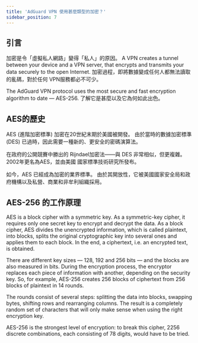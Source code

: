 ```yaml
---
title: 'AdGuard VPN 使用甚麼類型的加密？'
sidebar_position: 7
---
```


## 引言

加密是令「虛擬私人網路」變得「私人」的原因。 A VPN creates a tunnel between your device and a VPN server, that encrypts and transmits your data securely to the open Internet. 加密過程，即將數據變成任何人都無法讀取的亂碼，對於任何 VPN服務都必不可少。

The AdGuard VPN protocol uses the most secure and fast encryption algorithm to date — AES-256. 了解它是甚麼以及它為何如此出色。

## AES的歷史

AES (進階加密標準) 加密在20世紀末期於美國被開發。 由於當時的數據加密標準 (DES) 已過時，因此需要一種新的、更安全的密碼演算法。

在政府的公開競賽中勝出的 Rijndael加密法——與 DES 非常相似，但更複雜。 2002年更名為AES，並由美國 國家標準技術研究所發布。

如今，AES 已經成為加密的業界標準。 由於其開放性，它被美國國家安全局和政府機構以及私營、商業和非牟利組織採用。

## AES-256 的工作原理

AES is a block cipher with a symmetric key. As a symmetric-key cipher, it requires only one secret key to encrypt and decrypt the data. As a block cipher, AES divides the unencrypted information, which is called plaintext, into blocks, splits the original cryptographic key into several ones and applies them to each block. In the end, a ciphertext, i.e. an encrypted text, is obtained.

There are different key sizes — 128, 192 and 256 bits — and the blocks are also measured in bits. During the encryption process, the encryptor replaces each piece of information with another, depending on the security key. So, for example, AES-256 creates 256 blocks of ciphertext from 256 blocks of plaintext in 14 rounds.

The rounds consist of several steps: splitting the data into blocks, swapping bytes, shifting rows and rearranging columns. The result is a completely random set of characters that will only make sense when using the right encryption key.

AES-256 is the strongest level of encryption: to break this cipher, 2256 discrete combinations, each consisting of 78 digits, would have to be tried.

